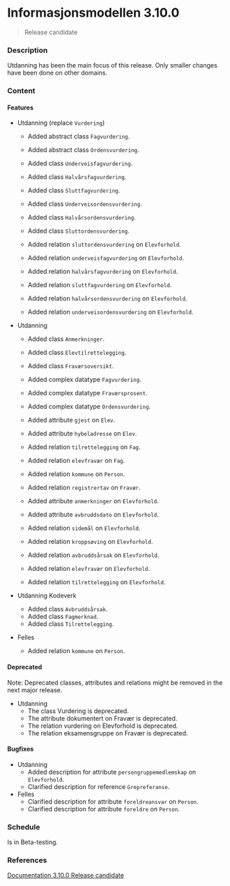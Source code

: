 # Informasjonsmodellen 3.10.0

> Release candidate

### Description

Utdanning has been the main focus of this release. Only smaller changes have been done on other domains.

### Content

#### Features
* Utdanning (replace `Vurdering`)
  
    * Added abstract class `Fagvurdering`.
    * Added abstract class `Ordensvurdering`.
    * Added class `Underveisfagvurdering`. 
    * Added class `Halvårsfagvurdering`.
    * Added class `Sluttfagvurdering`.
    * Added class `Underveisordensvurdering`.
    * Added class `Halvårsordensvurdering`.
    * Added class `Sluttordensvurdering`.

    * Added relation `sluttordensvurdering` on `Elevforhold`.
    * Added relation `underveisfagvurdering` on `Elevforhold`.
    * Added relation `halvårsfagvurdering` on `Elevforhold`.
    * Added relation `sluttfagvurdering` on `Elevforhold`.
    * Added relation `halvårsordensvurdering` on `Elevforhold`.
    * Added relation `underveisordensvurdering` on `Elevforhold`.
    

* Utdanning
    * Added class `Anmerkninger`.
    * Added class `Elevtilrettelegging`.
    * Added class `Fraværsoversikt`.
      
    * Added complex datatype `Fagvurdering`.
    * Added complex datatype `Fraværsprosent`.
    * Added complex datatype `Ordensvurdering`.
      
    * Added attribute `gjest` on `Elev`.
    * Added attribute `hybeladresse` on `Elev`.
    * Added relation `tilrettelegging` on `Fag`.
    * Added relation `elevfravær` on `Fag`.
    * Added relation `kommune` on `Person`.
    * Added relation `registrertav` on `Fravær`.
    * Added attribute `anmerkninger` on `Elevforhold`.
    * Added attribute `avbruddsdato` on `Elevforhold`.
    * Added relation `sidemål` on `Elevforhold`.
    * Added relation `kroppsøving` on `Elevforhold`.
    * Added relation `avbruddsårsak` on `Elevforhold`.
    * Added relation `elevfravær` on `Elevforhold`.
    * Added relation `tilrettelegging` on `Elevforhold`.
    
* Utdanning Kodeverk
    * Added class `Avbruddsårsak`.
    * Added class `Fagmerknad`.
    * Added class `Tilrettelegging`.
    
* Felles
    * Added relation `kommune` on `Person`.


#### Deprecated

Note: Deprecated classes, attributes and relations might be removed in the next major release.

* Utdanning
    * The class Vurdering is deprecated.
    * The attribute dokumentert on Fravær is deprecated.
    * The relation vurdering on Elevforhold is deprecated.
    * The relation eksamensgruppe on Fravær is deprecated.
    

#### Bugfixes

* Utdanning
    * Added description for attribute `persongruppemedlemskap` on `Elevforhold`.
    * Clarified description for reference `Grepreferanse`. 
* Felles
    * Clarified description for attribute `foreldreansvar` on `Person`.
    * Clarified description for attribute `foreldre` on `Person`.
    

### Schedule

Is in Beta-testing.

### References

[Documentation 3.10.0 Release candidate](https://informasjonsmodell.felleskomponent.no/docs?v=v3.10.0-rc-1)




